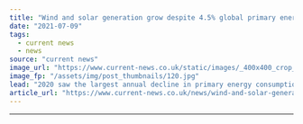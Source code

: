 ```yaml
---
title: "Wind and solar generation grow despite 4.5% global primary energy consumption drop"
date: "2021-07-09"
tags: 
  - current news
  - news
source: "current news"
image_url: "https://www.current-news.co.uk/static/images/_400x400_crop_center-center/Titan_1_Wind_Farm_--_BP.jpg"
image_fp: "/assets/img/post_thumbnails/120.jpg"
lead: "​2020 saw the largest annual decline in primary energy consumption since 1945, with a drop of 4.5%, according to BP’s Statistical Review of World Energy 2021."
article_url: "https://www.current-news.co.uk/news/wind-and-solar-generation-grow-despite-4-5-global-primary-energy-consumption-drop?utm_source=rss-feeds&utm_medium=rss&utm_campaign=rss"
---
```


---
